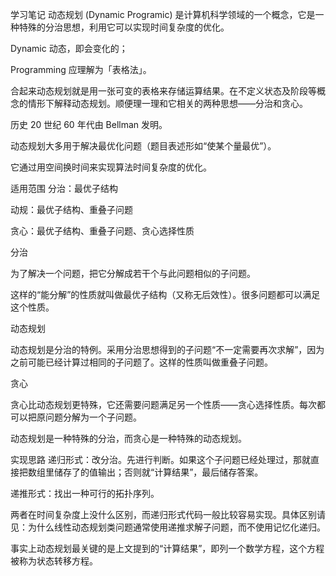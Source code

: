 学习笔记
动态规划 (Dynamic Programic) 是计算机科学领域的一个概念，它是一种特殊的分治思想，利用它可以实现时间复杂度的优化。

Dynamic 动态，即会变化的；

Programming 应理解为「表格法」。

合起来动态规划就是用一张可变的表格来存储运算结果。在不定义状态及阶段等概念的情形下解释动态规划。顺便理一理和它相关的两种思想——分治和贪心。

历史
20 世纪 60 年代由 Bellman 发明。

动态规划大多用于解决最优化问题（题目表述形如“使某个量最优”）。

它通过用空间换时间来实现算法时间复杂度的优化。

适用范围
分治：最优子结构

动规：最优子结构、重叠子问题

贪心：最优子结构、重叠子问题、贪心选择性质

分治

为了解决一个问题，把它分解成若干个与此问题相似的子问题。

这样的“能分解”的性质就叫做最优子结构（又称无后效性）。很多问题都可以满足这个性质。

动态规划

动态规划是分治的特例。采用分治思想得到的子问题“不一定需要再次求解”，因为之前可能已经计算过相同的子问题了。这样的性质叫做重叠子问题。

贪心

贪心比动态规划更特殊，它还需要问题满足另一个性质——贪心选择性质。每次都可以把原问题分解为一个子问题。

动态规划是一种特殊的分治，而贪心是一种特殊的动态规划。

实现思路
递归形式：改分治。先进行判断。如果这个子问题已经处理过，那就直接把数组里储存了的值输出；否则就“计算结果”，最后储存答案。

递推形式：找出一种可行的拓扑序列。

两者在时间复杂度上没什么区别，而递归形式代码一般比较容易实现。具体区别请见：为什么线性动态规划类问题通常使用递推求解子问题，而不使用记忆化递归。

事实上动态规划最关键的是上文提到的“计算结果”，即列一个数学方程，这个方程被称为状态转移方程。
